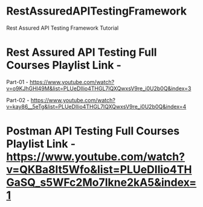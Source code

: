 # RestAssuredAPITestingFramework
Rest Assured API Testing Framework Tutorial

# Rest Assured API Testing Full Courses Playlist Link - 

Part-01 - https://www.youtube.com/watch?v=o9KJhGHl49M&list=PLUeDIlio4THGL7lQXQwxsV9re_i0U2b0Q&index=3

Part-02 - https://www.youtube.com/watch?v=kay86__5eTg&list=PLUeDIlio4THGL7lQXQwxsV9re_i0U2b0Q&index=4


# Postman API Testing Full Courses Playlist Link - https://www.youtube.com/watch?v=QKBa8lt5Wfo&list=PLUeDIlio4THGaSQ_s5WFc2Mo7Ikne2kA5&index=1
